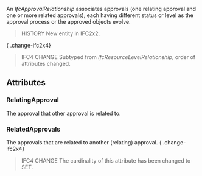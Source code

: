 An _IfcApprovalRelationship_ associates approvals (one relating approval and one or more related approvals), each having different status or level as the approval process or the approved objects evolve.

<!-- end of short definition -->


> HISTORY New entity in IFC2x2.

{ .change-ifc2x4}
> IFC4 CHANGE Subtyped from _IfcResourceLevelRelationship_, order of attributes changed.

## Attributes

### RelatingApproval
The approval that other approval is related to.

### RelatedApprovals
The approvals that are related to another (relating) approval.
{ .change-ifc2x4}
> IFC4 CHANGE The cardinality of this attribute has been changed to SET.
